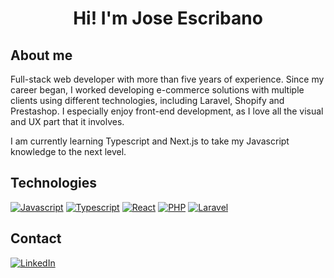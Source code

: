 <div align="center">
    <h1 align="center">Hi! I'm <strong>Jose Escribano</strong></h1>
</div>

## About me

Full-stack web developer with more than five years of experience. Since my career began, I worked developing e-commerce solutions with multiple clients using different technologies, including Laravel, Shopify and Prestashop. I especially enjoy front-end development, as I love all the visual and UX part that it involves.

I am currently learning Typescript and Next.js to take my Javascript knowledge to the next level.

## Technologies

[![Javascript](https://img.shields.io/badge/JavaScript-F7DF1E?style=for-the-badge&logo=javascript&logoColor=black)]()
[![Typescript](https://img.shields.io/badge/TypeScript-007ACC?style=for-the-badge&logo=typescript&logoColor=white)]()
[![React](https://img.shields.io/badge/React-20232A?style=for-the-badge&logo=react&logoColor=61DAFB)]()
[![PHP](https://img.shields.io/badge/PHP-777BB4?style=for-the-badge&logo=php&logoColor=white)]()
[![Laravel](https://img.shields.io/badge/Laravel-FF2D20?style=for-the-badge&logo=laravel&logoColor=white)]()

## Contact

[![LinkedIn](https://img.shields.io/badge/LinkedIn-0077B5?style=for-the-badge&logo=linkedin&logoColor=white)](https://www.linkedin.com/in/jose-maria-escribano/)